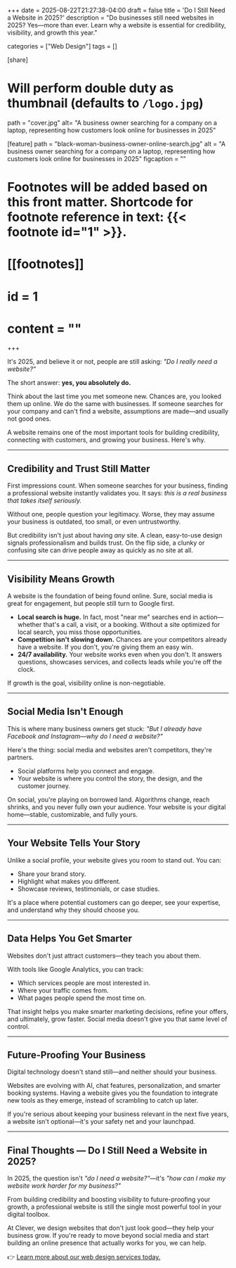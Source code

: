 +++
date = 2025-08-22T21:27:38-04:00
draft = false
title = 'Do I Still Need a Website in 2025?'
description = "Do businesses still need websites in 2025? Yes—more than ever. Learn why a website is essential for credibility, visibility, and growth this year."

categories = ["Web Design"]
tags = []

[share]
# Will perform double duty as thumbnail (defaults to `/logo.jpg`)
path = "cover.jpg"
alt= "A business owner searching for a company on a laptop, representing how customers look online for businesses in 2025"

[feature]
path = "black-woman-business-owner-online-search.jpg"
alt = "A business owner searching for a company on a laptop, representing how customers look online for businesses in 2025"
figcaption = ""

# Footnotes will be added based on this front matter. Shortcode for footnote reference in text: {{< footnote id="1" >}}.

# [[footnotes]]
#   id = 1
#   content = ""

+++


It's 2025, and believe it or not, people are still asking: *"Do I really need a website?"*  

The short answer: **yes, you absolutely do.**  

Think about the last time you met someone new. Chances are, you looked them up online. We do the same with businesses. If someone searches for your company and can't find a website, assumptions are made—and usually not good ones.  

A website remains one of the most important tools for building credibility, connecting with customers, and growing your business. Here's why.  

---

## Credibility and Trust Still Matter  

First impressions count. When someone searches for your business, finding a professional website instantly validates you. It says: *this is a real business that takes itself seriously.*  

Without one, people question your legitimacy. Worse, they may assume your business is outdated, too small, or even untrustworthy.  

But credibility isn't just about having *any* site. A clean, easy-to-use design signals professionalism and builds trust. On the flip side, a clunky or confusing site can drive people away as quickly as no site at all.  

---

## Visibility Means Growth  

A website is the foundation of being found online. Sure, social media is great for engagement, but people still turn to Google first.  

- **Local search is huge.** In fact, most "near me" searches end in action—whether that's a call, a visit, or a booking. Without a site optimized for local search, you miss those opportunities.  
- **Competition isn't slowing down.** Chances are your competitors already have a website. If you don't, you're giving them an easy win.  
- **24/7 availability.** Your website works even when you don't. It answers questions, showcases services, and collects leads while you're off the clock.  

If growth is the goal, visibility online is non-negotiable.  

---

## Social Media Isn't Enough  

This is where many business owners get stuck: *"But I already have Facebook and Instagram—why do I need a website?"*  

Here's the thing: social media and websites aren't competitors, they're partners.  

- Social platforms help you connect and engage.  
- Your website is where you control the story, the design, and the customer journey.  

On social, you're playing on borrowed land. Algorithms change, reach shrinks, and you never fully own your audience. Your website is your digital home—stable, customizable, and fully yours.  

---

## Your Website Tells Your Story  

Unlike a social profile, your website gives you room to stand out. You can:  

- Share your brand story.  
- Highlight what makes you different.  
- Showcase reviews, testimonials, or case studies.  

It's a place where potential customers can go deeper, see your expertise, and understand why they should choose you.  

---

## Data Helps You Get Smarter  

Websites don't just attract customers—they teach you about them.  

With tools like Google Analytics, you can track:  
- Which services people are most interested in.  
- Where your traffic comes from.  
- What pages people spend the most time on.  

That insight helps you make smarter marketing decisions, refine your offers, and ultimately, grow faster. Social media doesn't give you that same level of control.  

---

## Future-Proofing Your Business  

Digital technology doesn't stand still—and neither should your business.  

Websites are evolving with AI, chat features, personalization, and smarter booking systems. Having a website gives you the foundation to integrate new tools as they emerge, instead of scrambling to catch up later.  

If you're serious about keeping your business relevant in the next five years, a website isn't optional—it's your safety net and your launchpad.  

---

## Final Thoughts — Do I Still Need a Website in 2025?  

In 2025, the question isn't *"do I need a website?"*—it's *"how can I make my website work harder for my business?"*  

From building credibility and boosting visibility to future-proofing your growth, a professional website is still the single most powerful tool in your digital toolbox.  

At Clever, we design websites that don't just look good—they help your business grow. If you're ready to move beyond social media and start building an online presence that actually works for you, we can help.  

👉 [Learn more about our web design services today.](/bahamas-web-design-services/website-design-bahamas/)  


